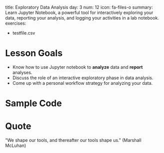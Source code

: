 title: Exploratory Data Analysis
day: 3
num: 12
icon: fa-files-o
summary: Learn Jupyter Notebook, a powerful tool for interactively exploring your data, reporting your analysis, and logging your activities in a lab notebook.
exercises:
  - testfile.csv


# Lesson Goals
  - Know how to use Jupyter notebook to **analyze** data and **report** analyses.
  - Discuss the role of an interactive exploratory phase in data analysis.
  - Come up with a personal workflow strategy for analyzing your data.


# Sample Code

# Quote

"We shape our tools, and thereafter our tools shape us." (Marshall McLuhan)